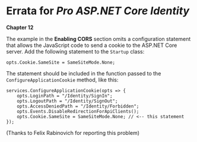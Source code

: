 # Errata for *Pro ASP.NET Core Identity*

**Chapter 12**

The example in the **Enabling CORS** section omits a configuration statement that allows the JavaScript code to send a cookie to the ASP.NET Core server. Add the following statement to the `Startup` class:

    opts.Cookie.SameSite = SameSiteMode.None; 

The statement should be included in the function passed to the `ConfigureApplicationCookie` method, like this:

    services.ConfigureApplicationCookie(opts => {
        opts.LoginPath = "/Identity/SignIn";
        opts.LogoutPath = "/Identity/SignOut";
        opts.AccessDeniedPath = "/Identity/Forbidden";
        opts.Events.DisableRedirectionForApiClients();
        opts.Cookie.SameSite = SameSiteMode.None; // <-- this statement
    });

(Thanks to Felix Rabinovich for reporting this problem)

